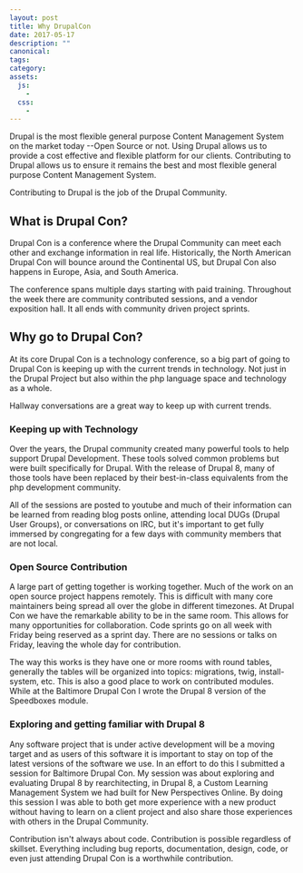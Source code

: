 ```yaml
---
layout: post
title: Why DrupalCon
date: 2017-05-17
description: ""
canonical:
tags:
category:
assets:
  js:
    -
  css:
    -
---
```


Drupal is the most flexible general purpose Content Management System on the market today --Open Source or not. Using Drupal allows us to provide a cost effective and flexible platform for our clients. Contributing to Drupal allows us to ensure it remains the best and most flexible general purpose Content Management System.

Contributing to Drupal is the job of the Drupal Community.

## What is Drupal Con?

Drupal Con is a conference where the Drupal Community can meet each other and exchange information in real life. Historically, the North American Drupal Con will bounce around the Continental US, but Drupal Con also happens in Europe, Asia, and South America.

The conference spans multiple days starting with paid training. Throughout the week there are community contributed sessions, and a vendor exposition hall. It all ends with community driven project sprints.

## Why go to Drupal Con?

At its core Drupal Con is a technology conference, so a big part of going to Drupal Con is keeping up with the current trends in technology. Not just in the Drupal Project but also within the php language space and technology as a whole.

Hallway conversations are a great way to keep up with current trends.

### Keeping up with Technology

Over the years, the Drupal community created many powerful tools to help support Drupal Development. These tools solved common problems but were built specifically for Drupal. With the release of Drupal 8, many of those tools have been replaced by their best-in-class equivalents from the php development community.

All of the sessions are posted to youtube and much of their information can be learned from reading blog posts online, attending local DUGs (Drupal User Groups), or conversations on IRC, but it's important to get fully immersed by congregating for a few days with community members that are not local.

### Open Source Contribution

A large part of getting together is working together. Much of the work on an open source project happens remotely. This is difficult with many core maintainers being spread all over the globe in different timezones. At Drupal Con we have the remarkable ability to be in the same room. This allows for many opportunities for collaboration. Code sprints go on all week with Friday being reserved as a sprint day. There are no sessions or talks on Friday, leaving the whole day for contribution.

The way this works is they have one or more rooms with round tables, generally the tables will be organized into topics: migrations, twig, install-system, etc. This is also a good place to work on contributed modules. While at the Baltimore Drupal Con I wrote the Drupal 8 version of the Speedboxes module.

### Exploring and getting familiar with Drupal 8

Any software project that is under active development will be a moving target and as users of this software it is important to stay on top of the latest versions of the software we use. In an effort to do this I submitted a session for Baltimore Drupal Con. My session was about exploring and evaluating Drupal 8 by rearchitecting, in Drupal 8, a Custom Learning Management System we had built for New Perspectives Online. By doing this session I was able to both get more experience with a new product without having to learn on a client project and also share those experiences with others in the Drupal Community.

Contribution isn't always about code. Contribution is possible regardless of skillset. Everything including bug reports, documentation, design, code, or even just attending Drupal Con is a worthwhile contribution.
